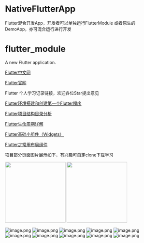 # NativeFlutterApp
Flutter混合开发App，开发者可以单独运行FlutterModule  或者原生的DemoApp，亦可混合运行进行开发
# flutter_module

A new Flutter application.

[Flutter中文网](https://flutterchina.club/)

[Flutter官网](https://github.com/flutter/flutter)

Flutter 个人学习记录链接，欢迎各位Star提出意见

[Flutter环境搭建和创建第一个Flutter程序](https://www.jianshu.com/p/dcf025dde34c)

[Flutter项目结构目录分析](https://www.jianshu.com/p/759d26c9fcc7)

[Flutter生命周期详解](https://www.jianshu.com/p/00ff0c2b8336)

[Flutter基础小组件（Widgets）](https://www.jianshu.com/p/38660eaa385a)

[Flutter之常用布局组件](https://www.jianshu.com/p/5a01cbc7bee3)

项目部分页面图片展示如下，有兴趣可自定clone下载学习

<img src="https://github.com/wang709693972wei/NativeFlutterApp/blob/master/flutter_module/lib/demo/imageshow/image_show1.png" width="200">
<img src="https://github.com/wang709693972wei/NativeFlutterApp/blob/master/flutter_module/lib/demo/imageshow/image_show2.png" width="200">

![image.png](https://github.com/wang709693972wei/NativeFlutterApp/blob/master/flutter_module/lib/demo/imageshow/image_show1.png)
![image.png](https://github.com/wang709693972wei/NativeFlutterApp/blob/master/flutter_module/lib/demo/imageshow/image_show2.png)
![image.png](https://github.com/wang709693972wei/NativeFlutterApp/blob/master/flutter_module/lib/demo/imageshow/image_show3.png)
![image.png](https://github.com/wang709693972wei/NativeFlutterApp/blob/master/flutter_module/lib/demo/imageshow/image_show4.png)
![image.png](https://github.com/wang709693972wei/NativeFlutterApp/blob/master/flutter_module/lib/demo/imageshow/image_show5.png)
![image.png](https://github.com/wang709693972wei/NativeFlutterApp/blob/master/flutter_module/lib/demo/imageshow/image_show6.png)
![image.png](https://github.com/wang709693972wei/NativeFlutterApp/blob/master/flutter_module/lib/demo/imageshow/image_show7.png)
![image.png](https://github.com/wang709693972wei/NativeFlutterApp/blob/master/flutter_module/lib/demo/imageshow/image_show8.png)
![image.png](https://github.com/wang709693972wei/NativeFlutterApp/blob/master/flutter_module/lib/demo/imageshow/image_show9.png)
![image.png](https://github.com/wang709693972wei/NativeFlutterApp/blob/master/flutter_module/lib/demo/imageshow/image_show10.png)
